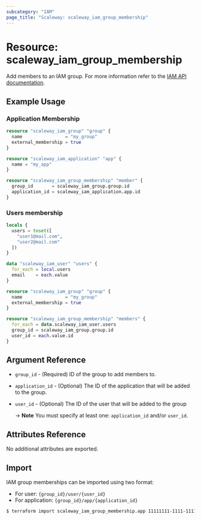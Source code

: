 ```yaml
---
subcategory: "IAM"
page_title: "Scaleway: scaleway_iam_group_membership"
---
```


# Resource: scaleway_iam_group_membership

Add members to an IAM group.
For more information refer to the [IAM API documentation](https://www.scaleway.com/en/developers/api/iam/#groups-f592eb).

## Example Usage

### Application Membership

```terraform
resource "scaleway_iam_group" "group" {
  name                = "my_group"
  external_membership = true
}

resource "scaleway_iam_application" "app" {
  name = "my_app"
}

resource "scaleway_iam_group_membership" "member" {
  group_id       = scaleway_iam_group.group.id
  application_id = scaleway_iam_application.app.id
}
```

### Users membership

```terraform
locals {
  users = toset([
    "user1@mail.com",
    "user2@mail.com"
  ])
}

data "scaleway_iam_user" "users" {
  for_each = local.users
  email    = each.value
}

resource "scaleway_iam_group" "group" {
  name                = "my_group"
  external_membership = true
}

resource "scaleway_iam_group_membership" "members" {
  for_each = data.scaleway_iam_user.users
  group_id = scaleway_iam_group.group.id
  user_id = each.value.id
}
```

## Argument Reference

- `group_id` - (Required) ID of the group to add members to.

- `application_id` - (Optional) The ID of the application that will be added to the group.

- `user_id` - (Optional) The ID of the user that will be added to the group

  -> **Note** You must specify at least one: `application_id` and/or `user_id`.

## Attributes Reference

No additional attributes are exported.

## Import

IAM group memberships can be imported using two format:

- For user: `{group_id}/user/{user_id}`
- For application: `{group_id}/app/{application_id}`

```bash
$ terraform import scaleway_iam_group_membership.app 11111111-1111-1111-1111-111111111111/app/11111111-1111-1111-1111-111111111111
```
